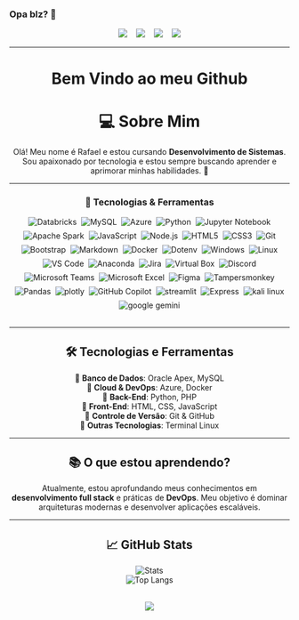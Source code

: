 ### Opa blz? 👋
<div id="toc" align="center">
  <img src="https://api.visitorbadge.io/api/VisitorHit?user=rafafrd&repo=github-visitors-badge&label=%F0%9F%91%80%20VISITORS&countColor=%23F3F8FF&labelColor=black"  />
  &nbsp;&nbsp;
  <img src="https://img.shields.io/github/followers/rafafrd?style=for-the-badge&label=%F0%9F%91%A5%20Followers&labelColor=black&color=%23E26EE5" />
  &nbsp;&nbsp;
  <img src="https://img.shields.io/badge/dynamic/json?label=%F0%9F%93%A6%20REPOSITORIES&labelColor=black&color=%237E30E1&style=for-the-badge&query=public_repos&url=https://api.github.com/users/rafafrd" />
  &nbsp;&nbsp;
  <img src="https://img.shields.io/github/stars/rafafrd?style=for-the-badge&label=%E2%AD%90%20Stars&labelColor=black&color=%2349108B" />

---

# Bem Vindo ao meu Github

# 💻 Sobre Mim  

Olá! Meu nome é Rafael e estou cursando **Desenvolvimento de Sistemas**. Sou apaixonado por tecnologia e estou sempre buscando aprender e aprimorar minhas habilidades. 🚀  

   ---
<div align="center">
  <h3>🚀 Tecnologias & Ferramentas</h3>
  <div style="display: flex; justify-content: center; flex-wrap: wrap; gap: 8px;">
	<img src="https://img.shields.io/badge/-databricks-FF3621?logo=databricks&logoColor=white&style=for-the-badge" alt="Databricks" />
    <img src="https://img.shields.io/badge/MySQL-4479A1?style=for-the-badge&logo=mysql&logoColor=white" alt="MySQL" />
    <img src="https://img.shields.io/badge/Azure-0078D4?style=for-the-badge&logo=microsoftazure&logoColor=white" alt="Azure" />
    <img src="https://img.shields.io/badge/Python-3776AB?style=for-the-badge&logo=python&logoColor=white" alt="Python" />
    <img src="https://img.shields.io/badge/Jupyter-F37626?style=for-the-badge&logo=jupyter&logoColor=white" alt="Jupyter Notebook" />
	<img src="https://img.shields.io/badge/apache_spark-E25A1C?logo=apachespark&logoColor=white&style=for-the-badge" alt="Apache Spark" />
    <img src="https://img.shields.io/badge/JavaScript-F7DF1E?style=for-the-badge&logo=javascript&logoColor=black" alt="JavaScript" />
	<img src="https://img.shields.io/badge/Node.js-43853D?logo=node.js&logoColor=white&style=for-the-badge" alt="Node.js" />
    <img src="https://img.shields.io/badge/HTML5-E34F26?style=for-the-badge&logo=html5&logoColor=white" alt="HTML5" />
    <img src="https://img.shields.io/badge/CSS3-1572B6?style=for-the-badge&logo=css3&logoColor=white" alt="CSS3" />
    <img src="https://img.shields.io/badge/Git-F05032?style=for-the-badge&logo=git&logoColor=white" alt="Git" />
	<img src="https://img.shields.io/badge/Bootstrap-563D7C?logo=bootstrap&logoColor=white&style=for-the-badge" alt="Bootstrap" />
	<img src="https://img.shields.io/badge/Markdown-000000?logo=markdown&logoColor=white&style=for-the-badge" alt="Markdown" />
    <img src="https://img.shields.io/badge/Docker-2496ED?style=for-the-badge&logo=docker&logoColor=white" alt="Docker" />
	<img src="https://img.shields.io/badge/.ENV-ECD53F?logo=dotenv&logoColor=white&style=for-the-badge" alt="Dotenv" />
    <img src="https://img.shields.io/badge/Windows-0078D6?style=for-the-badge&logo=windows&logoColor=white" alt="Windows" />
    <img src="https://img.shields.io/badge/Linux-FCC624?style=for-the-badge&logo=linux&logoColor=black" alt="Linux" />
    <img src="https://img.shields.io/badge/VS_Code-007ACC?style=for-the-badge&logo=visualstudiocode&logoColor=white" alt="VS Code" />
    <img src="https://img.shields.io/badge/Anaconda-44A833?style=for-the-badge&logo=anaconda&logoColor=white" alt="Anaconda" />
    <img src="https://img.shields.io/badge/Jira-0052CC?style=for-the-badge&logo=jira&logoColor=white" alt="Jira" />
	<img src="https://img.shields.io/badge/VirtualBox-183A61?logo=virtualbox&logoColor=white&style=for-the-badge" alt="Virtual Box" />
	<img src="https://img.shields.io/badge/Discord-5865F2?logo=discord&logoColor=white&style=for-the-badge" alt="Discord" />
	<img src="https://img.shields.io/badge/Teams-6264A7?logo=microsoft-teams&logoColor=white&style=for-the-badge" alt="Microsoft Teams" />
	<img src="https://img.shields.io/badge/Microsoft_Excel-217346?logo=microsoft-excel&logoColor=white&style=for-the-badge" alt="Microsoft Excel" />
	<img src="https://img.shields.io/badge/figma-F24E1E?logo=figma&logoColor=white&style=for-the-badge" alt="Figma" />
	<img src="https://img.shields.io/badge/tampermonkey-00485B?logo=tampermonkey&logoColor=white&style=for-the-badge" alt="Tampersmonkey" />
	<img src="https://img.shields.io/badge/pandas-150458?logo=pandas&logoColor=white&style=for-the-badge" alt="Pandas" />
	<img src="https://img.shields.io/badge/plotly-7A76FF?logo=plotly&logoColor=white&style=for-the-badge" alt="plotly" />
	<img src="https://img.shields.io/badge/Github_copilot-000000?logo=githubcopilot&logoColor=white&style=for-the-badge" alt="GitHub Copilot" />
	<img src="https://img.shields.io/badge/streamlit-FF4B4B?logo=streamlit&logoColor=white&style=for-the-badge" alt="streamlit" />
	<img src="https://img.shields.io/badge/express-000000?logo=express&logoColor=white&style=for-the-badge" alt="Express" />
	<img src="https://img.shields.io/badge/kali_linux-557C94?logo=kalilinux&logoColor=white&style=for-the-badge" alt="kali linux" />
	<img src="https://img.shields.io/badge/google_gemini-8E75B2?logo=googlegemini&logoColor=white&style=for-the-badge" alt="google gemini" />
	  
  </div>
</div>
<br>

  
---
## 🛠️ Tecnologias e Ferramentas  

🔹 **Banco de Dados**: Oracle Apex, MySQL  
🔹 **Cloud & DevOps**: Azure, Docker  
🔹 **Back-End**: Python, PHP  
🔹 **Front-End**: HTML, CSS, JavaScript  
🔹 **Controle de Versão**: Git & GitHub  
🔹 **Outras Tecnologias**: Terminal Linux  

---

## 📚 O que estou aprendendo?  

Atualmente, estou aprofundando meus conhecimentos em **desenvolvimento full stack** e práticas de **DevOps**. Meu objetivo é dominar arquiteturas modernas e desenvolver aplicações escaláveis.  

---

## 📈 GitHub Stats  

![Stats](https://github-readme-stats.vercel.app/api?username=rafafrd&show_icons=true&theme=dark)  
![Top Langs](https://github-readme-stats.vercel.app/api/top-langs/?username=rafafrd&layout=compact&theme=dark)  


<br> 
<div align="center" style="margin: 0 auto; width: fit-content;">
<img src="https://media.giphy.com/media/v1.Y2lkPTc5MGI3NjExbzJ2dmN4eGNyYXZzYTlhNmtlemRpYXJubnR5MTRodWlvOWRwYno0YyZlcD12MV9naWZzX3NlYXJjaCZjdD1n/MDJ9IbxxvDUQM/giphy.gif"/>
	
<!--
**rafafrd/rafafrd** is a ✨ _special_ ✨ repository because its `README.md` (this file) appears on your GitHub profile.

Here are some ideas to get you started:

- 🔭 I’m currently working on ...
- 🌱 I’m currently learning ...
- 👯 I’m looking to collaborate on ...
- 🤔 I’m looking for help with ...
- 💬 Ask me about ...
- 📫 How to reach me: ...
- 😄 Pronouns: ...
- ⚡ Fun fact: ...
-->
